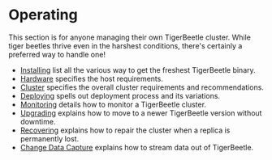 # Operating

This section is for anyone managing their own TigerBeetle cluster. While tiger beetles thrive even
in the harshest conditions, there's certainly a preferred way to handle one!

- [Installing](./installing.md) list all the various way to get the freshest TigerBeetle
  binary.
- [Hardware](./hardware.md) specifies the host requirements.
- [Cluster](./cluster.md) specifies the overall cluster requirements and recommendations.
- [Deploying](./deploying/) spells out deployment process and its variations.
- [Monitoring](./monitoring.md) details how to monitor a TigerBeetle cluster.
- [Upgrading](./upgrading.md) explains how to move to a newer TigerBeetle version without downtime.
- [Recovering](./recovering.md) explains how to repair the cluster when a replica is permanently
  lost.
- [Change Data Capture](./cdc.md) explains how to stream data out of TigerBeetle.

